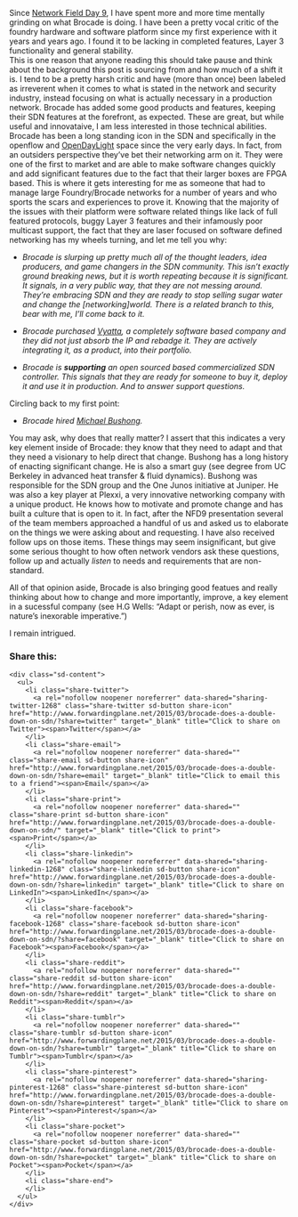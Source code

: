 Since [Network Field Day 9](http://techfieldday.com/event/nfd9/), I have spent more and more time mentally grinding on what Brocade is doing. I have been a pretty vocal critic of the foundry hardware and software platform since my first experience with it years and years ago. I found it to be lacking in completed features, Layer 3 functionality and general stability.  
This is one reason that anyone reading this should take pause and think about the background this post is sourcing from and how much of a shift it is. I tend to be a pretty harsh critic and have (more than once) been labeled as irreverent when it comes to what is stated in the network and security industry, instead focusing on what is actually necessary in a production network. Brocade has added some good products and features, keeping their SDN features at the forefront, as expected. These are great, but while useful and innovataive, I am less interested in those technical abilities. Brocade has been a long standing icon in the SDN and specifically in the openflow and [OpenDayLight](http://www.opendaylight.org) space since the very early days. In fact, from an outsiders perspective they&#8217;ve bet their networking arm on it. They were one of the first to market and are able to make software changes quickly and add significant features due to the fact that their larger boxes are FPGA based. This is where it gets interesting for me as someone that had to manage large Foundry/Brocade networks for a number of years and who sports the scars and experiences to prove it. Knowing that the majority of the issues with their platform were software related things like lack of full featured protocols, buggy Layer 3 features and their infamously poor multicast support, the fact that they are laser focused on software defined networking has my wheels turning, and let me tell you why:

  * _Brocade is slurping up pretty much all of the thought leaders, idea producers, and game changers in the SDN community. This isn&#8217;t exactly ground breaking news, but it is worth repeating because it is significant. It signals, in a very public way, that they are not messing around. They&#8217;re embracing SDN and they are ready to stop selling sugar water and change the [networking]world. There is a related branch to this, bear with me, I&#8217;ll come back to it._

  * _Brocade purchased [Vyatta](http://www.brocade.com/launch/vyatta/), a completely software based company and they did not just absorb the IP and rebadge it. They are actively integrating it, as a product, into their portfolio._

  * _Brocade is **supporting** an open sourced based commercialized SDN controller. This signals that they are ready for someone to buy it, deploy it and use it in production. And to answer support questions._

Circling back to my first point:

  * _Brocade hired [Michael Bushong](https://www.linkedin.com/in/michaelbushong)._

You may ask, why does that really matter? I assert that this indicates a very key element inside of Brocade: they know that they need to adapt and that they need a visionary to help direct that change. Bushong has a long history of enacting significant change. He is also a smart guy (see degree from UC Berkeley in advanced heat transfer & fluid dynamics). Bushong was responsible for the SDN group and the One Junos initiative at Juniper. He was also a key player at Plexxi, a very innovative networking company with a unique product. He knows how to motivate and promote change and has built a culture that is open to it. In fact, after the NFD9 presentation several of the team members approached a handful of us and asked us to elaborate on the things we were asking about and requesting. I have also received follow ups on those items. These things may seem insignificant, but give some serious thought to how often network vendors ask these questions, follow up and actually _listen_ to needs and requirements that are non-standard.

All of that opinion aside, Brocade is also bringing good featues and really thinking about how to change and more importantly, improve, a key element in a sucessful company (see H.G Wells: &#8220;Adapt or perish, now as ever, is nature&#8217;s inexorable imperative.&#8221;)

I remain intrigued.

<div class="sharedaddy sd-sharing-enabled">
  <div class="robots-nocontent sd-block sd-social sd-social-icon-text sd-sharing">
    <h3 class="sd-title">
      Share this:
    </h3>
    
    <div class="sd-content">
      <ul>
        <li class="share-twitter">
          <a rel="nofollow noopener noreferrer" data-shared="sharing-twitter-1268" class="share-twitter sd-button share-icon" href="http://www.forwardingplane.net/2015/03/brocade-does-a-double-down-on-sdn/?share=twitter" target="_blank" title="Click to share on Twitter"><span>Twitter</span></a>
        </li>
        <li class="share-email">
          <a rel="nofollow noopener noreferrer" data-shared="" class="share-email sd-button share-icon" href="http://www.forwardingplane.net/2015/03/brocade-does-a-double-down-on-sdn/?share=email" target="_blank" title="Click to email this to a friend"><span>Email</span></a>
        </li>
        <li class="share-print">
          <a rel="nofollow noopener noreferrer" data-shared="" class="share-print sd-button share-icon" href="http://www.forwardingplane.net/2015/03/brocade-does-a-double-down-on-sdn/" target="_blank" title="Click to print"><span>Print</span></a>
        </li>
        <li class="share-linkedin">
          <a rel="nofollow noopener noreferrer" data-shared="sharing-linkedin-1268" class="share-linkedin sd-button share-icon" href="http://www.forwardingplane.net/2015/03/brocade-does-a-double-down-on-sdn/?share=linkedin" target="_blank" title="Click to share on LinkedIn"><span>LinkedIn</span></a>
        </li>
        <li class="share-facebook">
          <a rel="nofollow noopener noreferrer" data-shared="sharing-facebook-1268" class="share-facebook sd-button share-icon" href="http://www.forwardingplane.net/2015/03/brocade-does-a-double-down-on-sdn/?share=facebook" target="_blank" title="Click to share on Facebook"><span>Facebook</span></a>
        </li>
        <li class="share-reddit">
          <a rel="nofollow noopener noreferrer" data-shared="" class="share-reddit sd-button share-icon" href="http://www.forwardingplane.net/2015/03/brocade-does-a-double-down-on-sdn/?share=reddit" target="_blank" title="Click to share on Reddit"><span>Reddit</span></a>
        </li>
        <li class="share-tumblr">
          <a rel="nofollow noopener noreferrer" data-shared="" class="share-tumblr sd-button share-icon" href="http://www.forwardingplane.net/2015/03/brocade-does-a-double-down-on-sdn/?share=tumblr" target="_blank" title="Click to share on Tumblr"><span>Tumblr</span></a>
        </li>
        <li class="share-pinterest">
          <a rel="nofollow noopener noreferrer" data-shared="sharing-pinterest-1268" class="share-pinterest sd-button share-icon" href="http://www.forwardingplane.net/2015/03/brocade-does-a-double-down-on-sdn/?share=pinterest" target="_blank" title="Click to share on Pinterest"><span>Pinterest</span></a>
        </li>
        <li class="share-pocket">
          <a rel="nofollow noopener noreferrer" data-shared="" class="share-pocket sd-button share-icon" href="http://www.forwardingplane.net/2015/03/brocade-does-a-double-down-on-sdn/?share=pocket" target="_blank" title="Click to share on Pocket"><span>Pocket</span></a>
        </li>
        <li class="share-end">
        </li>
      </ul>
    </div>
  </div>
</div>
